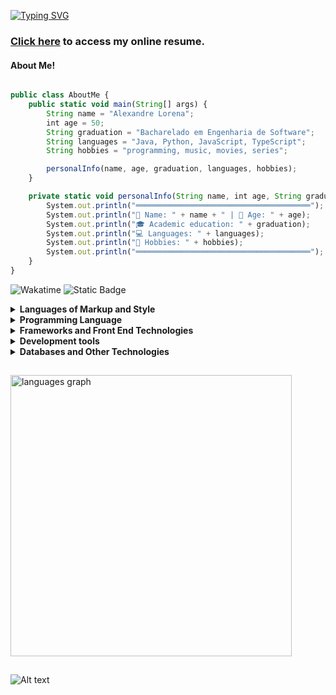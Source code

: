 <!DOCTYPE html>
<html lang="pt-br">
<head>
    <meta charset="UTF-8">
    <meta name="viewport" content="width=device-width, initial-scale=1">
    <link rel="stylesheet" type="text/css" href="estilo.css">
</head>
<body>

[![Typing SVG](https://readme-typing-svg.demolab.com?font=Fira+Code&pause=2200&color=EE6C4D&width=1000&lines=܀܀܀܀+Olá%2C+sou+estudante+de+desenvolvimento+Java+e+Python!+܀܀܀܀;܀܀܀܀+Hi%2C+i'm+Java+and+Python+development+student!+܀܀܀܀)](https://git.io/typing-svg)

### [Click here](https://alexandrelorena.github.io/index.html) to access my online resume.

#### About Me!

```javascript

public class AboutMe {
    public static void main(String[] args) {
        String name = "Alexandre Lorena";
        int age = 50;
        String graduation = "Bacharelado em Engenharia de Software";
        String languages = "Java, Python, JavaScript, TypeScript";
        String hobbies = "programming, music, movies, series";

        personalInfo(name, age, graduation, languages, hobbies);
    }

    private static void personalInfo(String name, int age, String graduation, String languages, String hobbies) {
        System.out.println("═══════════════════════════════════════");
        System.out.println("👤 Name: " + name + " | 🎂 Age: " + age);
        System.out.println("🎓 Academic education: " + graduation);
        System.out.println("💻 Languages: " + languages);
        System.out.println("🎯 Hobbies: " + hobbies);
        System.out.println("═══════════════════════════════════════");
    }
}

```

<p>
  <a href="https://wakatime.com/@53fb849d-9501-4f2c-90d1-a4aeaa90ef65" style="text-decoration: none;">
    <img src="https://wakatime.com/badge/user/53fb849d-9501-4f2c-90d1-a4aeaa90ef65.svg" alt="Wakatime"></a>
  <a href="https://github.com/alexandrelorena?tab=repositories" style="text-decoration: none;">
    <img alt="Static Badge" src="https://img.shields.io/badge/angular%20 %20%7C%20%20django%20%7C%20java%20%7C%20javascript%20%7C%20mysql%20%7C%20%20postgres%20%7C%20python%20%7C%20spring boot%20%7C%20typescript%20%7C-%3E%20development%20__-blue?style=flat">
  </a>
</p>

 <details> 
 <summary><strong>Languages of Markup and Style</strong></summary>
 <br>
<div>
  <a href="https://github.com/alexandrelorena/alexandrelorena.github.io" style="text-decoration: none;"><img src="https://skillicons.dev/icons?i=html" alt="HTML" height="45"></a>&nbsp; 
  <a href="https://github.com/alexandrelorena/alexandrelorena.github.io" style="text-decoration: none;"><img src="https://skillicons.dev/icons?i=css" alt="CSS" height="45"></a>&nbsp;
  <a href="https://github.com/alexandrelorena/alexandrelorena.github.io" style="text-decoration: none;"><img src="https://skillicons.dev/icons?i=markdown" alt="markdown" height="45"></a>&nbsp; 
</div>
</details>

 <details> 
 <summary><strong>Programming Language</strong></summary>
 <br>
<div>
  <a href="https://github.com/alexandrelorena/Python" style="text-decoration: none;"><img src="https://skillicons.dev/icons?i=python" alt="Python" height="45"></a>&nbsp;
  <a href="https://github.com/alexandrelorena/JavaEssencial" style="text-decoration: none;"><img src="https://skillicons.dev/icons?i=java" alt="Java" height="45"></a>&nbsp; 
  <a href="https://github.com/alexandrelorena?tab=repositories" style="text-decoration: none;"><img src="https://skillicons.dev/icons?i=javascript" alt="JavaScript" height="45"></a>&nbsp; 
  <a href="https://github.com/alexandrelorena/SuperPecas.git" style="text-decoration: none;"><img src="https://skillicons.dev/icons?i=typescript" alt="TypeScript" height="45"></a>
</div>
</details>

 <details> 
 <summary><strong>Frameworks and Front End Technologies</strong></summary>
 <br>
 <div>
  <a href="" style="text-decoration: none;"><img src="https://skillicons.dev/icons?i=fastapi" alt="fastapi" height="45"></a>&nbsp; 
  <a href="https://github.com/alexandrelorena/SuperPecas.git" style="text-decoration: none;"><img src="https://skillicons.dev/icons?i=spring" alt="Springboot" height="45"></a>&nbsp; 
  <a href="https://github.com/alexandrelorena/SuperPecas.git" style="text-decoration: none;"><img src="https://skillicons.dev/icons?i=angular" alt="Angular" height="45"></a>&nbsp; 
  <a href="https://github.com/alexandrelorena/gastos.git" style="text-decoration: none;"><img src="https://skillicons.dev/icons?i=django" alt="Django" height="45"></a>&nbsp;
  <a href="" style="text-decoration: none;"><img src="https://skillicons.dev/icons?i=react" alt="React" height="45"></a>&nbsp;
  <a href="https://github.com/alexandrelorena/SuperPecas.git" style="text-decoration: none;"><img src="https://skillicons.dev/icons?i=hibernate" alt="Hibernate" height="45"></a>  
</div>
</details>

 <details> 
 <summary><strong>Development tools</strong></summary>
 <br>
<div>
  <a href="https://github.com/alexandrelorena/SuperPecas.git" style="text-decoration: none;"><img src="https://skillicons.dev/icons?i=maven" alt="Maven" height="45"></a>&nbsp; 
  <a href="" style="text-decoration: none;"><img src="https://skillicons.dev/icons?i=git" alt="Git" height="45"></a>&nbsp; 
  <a href="" style="text-decoration: none;"><img src="https://skillicons.dev/icons?i=idea" alt="Idea" height="45"></a>&nbsp; 
  <a href="" style="text-decoration: none;"><img src="https://skillicons.dev/icons?i=eclipse" alt="Eclipse" height="45"></a>&nbsp; 
  <a href="" style="text-decoration: none;"><img src="https://skillicons.dev/icons?i=vscode" alt="VSCode" height="45"></a>&nbsp;
  <a href="https://github.com/alexandrelorena/gastos.git" style="text-decoration: none;"><img src="https://skillicons.dev/icons?i=pycharm" alt="Pycharm" height="45"></a>
  <a href="https://github.com/alexandrelorena/gastos.git" style="text-decoration: none;"><img src="https://skillicons.dev/icons?i=netbeans" alt="Pycharm" height="45"></a>
</div>
</details>

 <details> 
 <summary><strong>Databases and Other Technologies</strong></summary>
 <br>
<div>
  <a href="https://github.com/alexandrelorena/SuperPecas.git" style="text-decoration: none;"><img src="https://skillicons.dev/icons?i=azure" alt="Azure" height="45"></a>&nbsp; 
  <a href="" style="text-decoration: none;"><img src="https://skillicons.dev/icons?i=aws" alt="AWS" height="45"></a>&nbsp; 
  <a href="" style="text-decoration: none;"><img src="https://skillicons.dev/icons?i=sqlite" alt="SQLite" height="45"></a>&nbsp; 
  <a href="https://github.com/alexandrelorena/SuperPecas.git" style="text-decoration: none;"><img src="https://skillicons.dev/icons?i=mysql" alt="MySQL" height="45"></a>&nbsp; 
  <a href="https://github.com/alexandrelorena/gastos.git" style="text-decoration: none;"><img src="https://skillicons.dev/icons?i=postgres" alt="PostgreSQL" height="45"></a>&nbsp; 
  <a href="" style="text-decoration: none;"><img src="https://skillicons.dev/icons?i=mongodb" alt="MongoDB" height="45"></a>&nbsp; 
  <a href="https://github.com/alexandrelorena/SuperPecas.git" style="text-decoration: none;"><img src="https://skillicons.dev/icons?i=docker" alt="Docker" height="45"></a>&nbsp;
  <a href="https://github.com/alexandrelorena/gastos.git"style="text-decoration: none;"><img src="https://skillicons.dev/icons?i=bootstrap" alt="Bootstrap" height="45"></a>&nbsp;
  <a href="" style="text-decoration: none;"><img src="https://skillicons.dev/icons?i=nodejs" alt="Node.js" height="45"></a>
</div>
</details>

<img src="https://i.imgur.com/h1q7oo1.jpg" width="840" height="1"><br>

<div align="left">
  <!-- <img src="https://github-readme-stats.vercel.app/api/wakatime?username=@alexandrelorena&v=2&theme=react" height="125" alt="languages graph"/> -->
  <img src="https://github-readme-stats.vercel.app/api/top-langs?username=alexandrelorena&locale=en&hide_title=false&layout=compact&card_width=320&langs_count=5&theme=react&hide_border=false&order=2" height="450" alt="languages graph" />
  <!-- <img src="https://github-readme-stats.vercel.app/api?username=alexandrelorena&hide_title=false&hide_rank=false&show_icons=true&include_all_commits=true&count_private=true&disable_animations=false&theme=react&locale=en&hide_border=false&order=1" height="180" alt="stats graph"/> -->
</div>
<!-- <div>
<img src="https://github-readme-stats.vercel.app/api/wakatime?username=@alexandrelorena&v=2&theme=react&bg_color=22272E&icon_color=98C1D9&text_color=98C1D9&title_color=FFFFFF&border_color=444444" height="221" alt="Wakatime graph"/>
<img src="https://github-readme-stats.vercel.app/api/top-langs?username=alexandrelorena&locale=en&hide_title=false&layout=compact&card_width=320&langs_count=5&theme=react&hide_border=false&order=2&bg_color=22272E&icon_color=EE6C4D&text_color=98C1D9&title_color=FFFFFF&border_color=444444" height="221" alt="languages graph"/>

  <br>

  <img src="https://github-readme-stats.vercel.app/api?username=alexandrelorena&hide_title=false&hide_rank=false&show_icons=true&include_all_commits=true&count_private=true&disable_animations=false&theme=react&locale=en&hide_border=false&order=1&bg_color=22272E&icon_color=EE6C4D&text_color=98C1D9&title_color=FFFFFF&border_color=444444" height="350" alt="stats graph"/>
</div> -->


<img src="https://i.imgur.com/h1q7oo1.jpg" width="840" height="1"><br>

![Alt text](https://spotify-recently-played-readme.vercel.app/api?user=22auh44sgodxcezzorqr3pmsy&width=840)

<!-- <div>
  <a href="mailto:alexandre.lorena@gmail.com" style="text-decoration: none;">
    <img src="https://cdn.simpleicons.org/gmail" alt="Gmail" width="32" height="32"></a>&nbsp;&nbsp;
  <a href="https://www.instagram.com/alexandre_lorena/" style="text-decoration: none;">
    <img src="https://cdn.simpleicons.org/instagram" alt="Instagram" width="32" height="32"></a>&nbsp;&nbsp; 
<a href="https://www.linkedin.com/in/alexandrelorena-developer/" style="text-decoration: none;">
    <img src="../alexandrelorena/images/LI-In.png" alt="LinkedIn" width="32" height="32"></a>&nbsp;&nbsp;
  <a href="https://twitter.com/alefaith" style="text-decoration: none;">
    <img src="https://cdn.simpleicons.org/x" alt="X" width="32" height="32"></a>&nbsp;&nbsp;
  <a href="https://www.youtube.com/@AleDevJavaPython" style="text-decoration: none;">
    <img src="https://cdn.simpleicons.org/youtube" width="32" height="32"></a>&nbsp;&nbsp;
  <a href="https://steamcommunity.com/id/alexandrelorena/" style="text-decoration: none;">
    <img src="https://cdn.simpleicons.org/steam/gray" width="32" height="32"></a>&nbsp;&nbsp;
  <a href="https://discord.com/channels/alelorena" style="text-decoration: none;">
    <img src="https://cdn.simpleicons.org/discord" width="32" height="32"></a>
</div>

</body>
</html> -->

